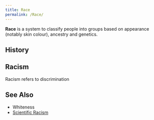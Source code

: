 ```yaml
---
title: Race
permalink: /Race/
---
```


**Race** is a system to classify people into groups based on appearance
(notably skin colour), ancestry and genetics.

## History

## Racism

Racism refers to discrimination

## See Also

- Whiteness
- [Scientific Racism](Scientific_Racism "wikilink")